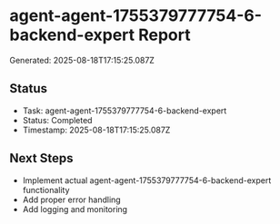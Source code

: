 # agent-agent-1755379777754-6-backend-expert Report

Generated: 2025-08-18T17:15:25.087Z

## Status
- Task: agent-agent-1755379777754-6-backend-expert
- Status: Completed
- Timestamp: 2025-08-18T17:15:25.087Z

## Next Steps
- Implement actual agent-agent-1755379777754-6-backend-expert functionality
- Add proper error handling
- Add logging and monitoring
